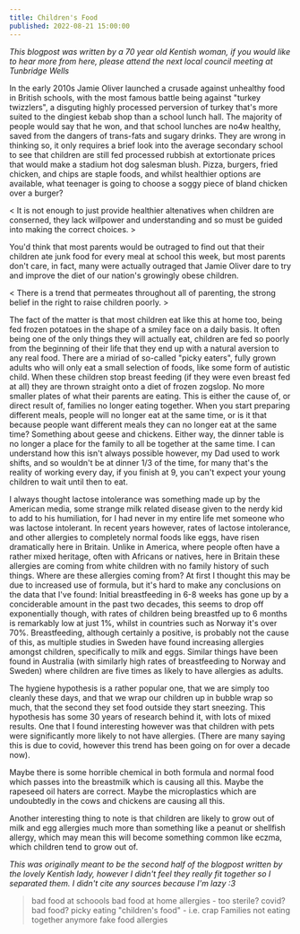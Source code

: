 ```yaml
---
title: Children's Food
published: 2022-08-21 15:00:00
---
```


*This blogpost was written by a 70 year old Kentish woman, if you would like to 
hear more from here, please attend the next local council meeting at Tunbridge
Wells*

In the early 2010s Jamie Oliver launched a crusade against unhealthy
food in British schools, with the most famous battle being against
"turkey twizzlers", a disguting highly processed perversion of turkey
that's more suited to the dingiest kebab shop than a school lunch hall.
The majority of people would say that he won, and that school lunches are 
no4w healthy, saved from the dangers of trans-fats and sugary drinks. 
They are wrong in thinking so, it only requires a brief look into the 
average secondary school to see that children are still fed processed 
rubbish at extortionate prices that would make a stadium hot dog salesman
blush. Pizza, burgers, fried chicken, and chips are staple foods, and whilst
healthier options are available, what teenager is going to choose a soggy
piece of bland chicken over a burger?

< It is not enough to just provide healthier
altenatives when children are conserned, they lack willpower and understanding
and so must be guided into making the correct choices. >  

You'd think that most parents
would be outraged to find out that their children ate junk food for every 
meal at school this week, but most parents don't care, in fact, many were
actually outraged that Jamie Oliver dare to try and improve the diet of our
nation's growingly obese children. 

< There is a trend that permeates throughout all
of parenting, the strong belief in the right to raise children poorly. >
 
The fact of the matter is that most 
children eat like this at home too, being fed frozen potatoes in the shape
of a smiley face on a daily basis. It often being one of the only things they 
will actually eat, children are fed so poorly from the beginning of their life
that they end up with a natural aversion to any real food. There are a miriad 
of so-called "picky eaters", fully grown adults who will only eat a small 
selection of foods, like some form of autistic child. When these children
stop breast feeding (if they were even breast fed at all) they are thrown straight
onto a diet of frozen zogslop. No more smaller plates of what their parents are 
eating. This is either the cause of, or direct result of, families no longer 
eating together. When you start preparing different meals, people will no longer
eat at the same time, or is it that because people want different meals they can
no longer eat at the same time? Something about geese and chickens. Either way, 
the dinner table is no longer a place for the family to all be together at the 
same time. I can understand how this isn't always possible however, my Dad used to
work shifts, and so wouldn't be at dinner 1/3 of the time, for many that's the 
reality of working every day, if you finish at 9, you can't expect your young 
children to wait until then to eat. 



I always thought lactose intolerance was something made up by the American media,
some strange milk related disease given to the nerdy kid to add to his 
humiliation, for I had never in my entire life met someone who was lactose 
intolerant. In recent years however, rates of lactose intolerance, and other 
allergies to completely normal foods like eggs, have risen dramatically here in 
Britain. Unlike in America, where people often have a rather mixed heritage, 
often with Africans or natives, here in Britain these allergies are coming from
white children with no family history of such things. Where are these allergies
coming from? At first I thought this may be due to increased use of formula, 
but it's hard to make any conclusions on the data that I've found: Initial
breastfeeding in 6-8 weeks has gone up by a conciderable amount in the past two
decades, this seems to drop off exponentially though, with rates of children
being breastfed up to 6 months is remarkably low at just 1%,
whilst in countries such as Norway it's over 70%. Breastfeeding, although 
certainly a positive, is probably not the cause of this, as multiple studies in 
Sweden have found increasing allergies amongst children, specifically to milk and
eggs. Similar things have been found in Australia (with similarly high rates of 
breastfeeding to Norway and Sweden) where children are five times 
as likely to have allergies as adults. 

The hygiene hypothesis is a rather popular one, that we are simply too cleanly 
these days, and that we wrap our children up in bubble wrap so much, that the 
second they set food outside they start sneezing. This hypothesis has some 30 
years of research behind it, with lots of mixed results. One that I found 
interesting however was that children with pets were significantly more likely
to not have allergies. (There are many saying this is due to covid, however this
trend has been going on for over a decade now).   

Maybe there is some horrible chemical in both formula and normal food which passes
into the breastmilk which is causing all this. Maybe the rapeseed oil haters are
correct. Maybe the microplastics which are undoubtedly in the cows and chickens
are causing all this.

Another interesting thing to note is that children are likely to grow out of milk
and egg allergies much more than something like a peanut or shellfish allergy, 
which may mean this will become something common like eczma,
which children tend to grow out of.

*This was originally meant to be the second half of the blogpost written by the 
lovely Kentish lady, however I didn't feel they really fit together so I separated
them. I didn't cite any sources because I'm lazy :3*

> bad food at schoools
> bad food at home
> allergies - too sterile? covid? bad food?
> picky eating
> "children's food" - i.e. crap
> Families not eating together anymore
> fake food allergies

